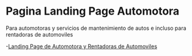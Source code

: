 # Pagina Landing Page Automotora 

Para automotoras y servicios de mantenimiento de autos e incluso para rentadoras de automoviles

-[Landing Page de Automotora y Rentadoras de Automoviles](https://Rigzert.github.io/autonegocios/automotora-website)